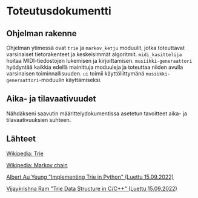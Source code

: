 # Toteutusdokumentti

## Ohjelman rakenne
Ohjelman ytimessä ovat `trie` ja `markov_ketju` moduulit, jotka toteuttavat varsinaiset tietorakenteet ja keskeisimmät algoritmit. `midi_kasittelija` hoitaa MIDI-tiedostojen lukemisen ja kirjoittamisen. `musiikki-generaattori` hyödyntää kaikkia edellä mainittuja moduuleja ja toteuttaa niiden avulla varsinaisen toiminnallisuuden. `ui` toimii käyttöliittymänä `musiikki-generaattori`-moduulin käyttämiseksi.

## Aika- ja tilavaativuudet
Nähdäkseni saavutin määrittelydokumentissa asetetun tavoitteet aika- ja tilavaativuuksien suhteen.

## Lähteet
[Wikipedia: Trie](https://en.wikipedia.org/wiki/Trie)

[Wikipedia: Markov chain](https://en.wikipedia.org/wiki/Markov_chain)

[Albert Au Yeung "Implementing Trie in Python" (Luettu 15.09.2022)](https://albertauyeung.github.io/2020/06/15/python-trie.html/#implementing-trie-in-python-1)

[Vijaykrishna Ram "Trie Data Structure in C/C++" (Luettu 15.09.2022)](https://www.digitalocean.com/community/tutorials/trie-data-structure-in-c-plus-plus)
